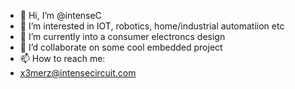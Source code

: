 - 👋 Hi, I’m @intenseC
- 👀 I’m interested in IOT, robotics, home/industrial automatiion etc
- 🌱 I’m currently into a consumer electroncs design
- 💞️ I’d collaborate on some cool embedded project
- 📫 How to reach me:
-  x3merz@intensecircuit.com

<!---
intenseC/intenseC is a ✨ special ✨ repository because its `README.md` (this file) appears on your GitHub profile.
You can click the Preview link to take a look at your changes.
--->

